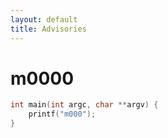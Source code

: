 ```yaml
---
layout: default
title: Advisories
---
```


# m0000

``` c
int main(int argc, char **argv) {
    printf("m000");
}
```


